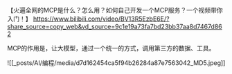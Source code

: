 【火遍全网的MCP是什么？怎么用？如何自己开发一个MCP服务？一个视频带你入门！】 https://www.bilibili.com/video/BV13R5EzbE6E/?share_source=copy_web&vd_source=9c1e19a73fa7bd23bb37aa8d7467d862

MCP的作用是，让大模型，通过一个统一的方式，调用第三方的数据、工具。

![[_posts/AI/编程/media/d7d162454ca5f94b26284a87e7563042_MD5.jpeg]]

